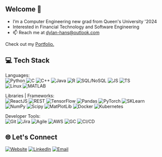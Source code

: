   ## Welcome 👋
- I’m a Computer Engineering new grad from Queen's University '2024
- Interested in Financial Technology and Software Engineering
- 📫 Reach me at dylan-hans@outlook.com
  
Check out my [Portfolio.](https://github.com/dylanhans?tab=repositories)
## 💻 Tech Stack
Languages: <br>
![Python](https://img.shields.io/badge/python-3670A0?style=for-the-badge&logo=python&logoColor=ffdd54) ![C](https://img.shields.io/badge/c-%2300599C.svg?style=for-the-badge&logo=c&logoColor=white) ![C++](https://img.shields.io/badge/c++-%2300599C.svg?style=for-the-badge&logo=c%2B%2B&logoColor=white) ![Java](https://img.shields.io/badge/java-%23ED8B00.svg?style=for-the-badge&logo=openjdk&logoColor=white) ![R](https://img.shields.io/badge/r-%23276DC3.svg?style=for-the-badge&logo=r&logoColor=white) ![SQL/NoSQL](https://img.shields.io/badge/sql-%2300000f.svg?style=for-the-badge&logo=sql&logoColor=white) ![JS](https://img.shields.io/badge/JS-%23150458.svg?style=for-the-badge&logo=JS&logoColor=white) ![TS](https://img.shields.io/badge/TS-%23150458.svg?style=for-the-badge&logo=TS&logoColor=white) <br> ![Linux](https://img.shields.io/badge/Linux-%23EE4C2C.svg?style=for-the-badge&logo=Linux&logoColor=white) ![MATLAB](https://img.shields.io/badge/MATLAB-%23EE4C2C.svg?style=for-the-badge&logo=MATLAB&logoColor=white) 

Libraries | Frameworks: <br>
![ReactJS](https://img.shields.io/badge/ReactJS-%23FF6F00.svg?style=for-the-badge&logo=ReactJS&logoColor=white) ![REST](https://img.shields.io/badge/REST-%23013243.svg?style=for-the-badge&logo=REST&logoColor=white) ![TensorFlow](https://img.shields.io/badge/TensorFlow-%23FF6F00.svg?style=for-the-badge&logo=TensorFlow&logoColor=white)  ![Pandas](https://img.shields.io/badge/pandas-%23150458.svg?style=for-the-badge&logo=pandas&logoColor=white) ![PyTorch](https://img.shields.io/badge/PyTorch-%23EE4C2C.svg?style=for-the-badge&logo=PyTorch&logoColor=white) ![SKLearn](https://img.shields.io/badge/SKLearn-%23150458.svg?style=for-the-badge&logo=SKLearn&logoColor=white) <br> ![NumPy](https://img.shields.io/badge/numpy-%23013243.svg?style=for-the-badge&logo=numpy&logoColor=white) ![Scipy](https://img.shields.io/badge/SciPy-%230C55A5.svg?style=for-the-badge&logo=scipy&logoColor=%white) ![MatPlotLib](https://img.shields.io/badge/MatPlotLib-%2300000f.svg?style=for-the-badge&logo=MatPlotLib&logoColor=white) ![Docker](https://img.shields.io/badge/Docker-%2300000f.svg?style=for-the-badge&logo=Docker&logoColor=white) ![Kubernetes](https://img.shields.io/badge/Kubernetes-%2300000f.svg?style=for-the-badge&logo=Kubernetes&logoColor=white)

Developer Tools: <br>
![Git](https://img.shields.io/badge/git-121013?style=for-the-badge&logo=git&logoColor=white) ![Jira](https://img.shields.io/badge/Jira-%2300599C.svg?style=for-the-badge&logo=Jira&logoColor=white) ![Agile](https://img.shields.io/badge/Agile-%23EE4C2C.svg?style=for-the-badge&logo=Agile&logoColor=white) ![AWS](https://img.shields.io/badge/AWS-121013?style=for-the-badge&logo=AWS&logoColor=white) ![GC](https://img.shields.io/badge/GC-121013?style=for-the-badge&logo=GC&logoColor=white) ![CI/CD](https://img.shields.io/badge/CI/CD-121013?style=for-the-badge&logo=CI/CD&logoColor=white)
## 🌐 Let's Connect <br>
[![Website](https://img.shields.io/badge/Website-%230077B5.svg?logo=Website&logoColor=black)](https://dylanhans.vercel.app/) 
[![LinkedIn](https://img.shields.io/badge/LinkedIn-%230077B5.svg?logo=linkedin&logoColor=white)](https://www.linkedin.com/in/dylanhans/) 
[![Email](https://img.shields.io/badge/Email-%230077B5.svg?logo=Email&logoColor=black)](mailto:dylan-hans@outlook.com) 
